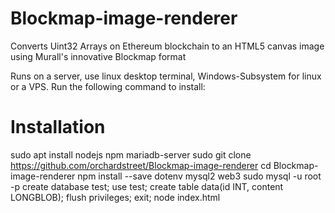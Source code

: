 # Blockmap-image-renderer
Converts Uint32 Arrays on Ethereum blockchain to an HTML5 canvas image using Murall's innovative Blockmap format

Runs on a server, use linux desktop terminal, Windows-Subsystem for linux or a VPS.  Run the following command to install:
# Installation
sudo apt install nodejs npm mariadb-server
sudo git clone https://github.com/orchardstreet/Blockmap-image-renderer
cd Blockmap-image-renderer
npm install --save dotenv mysql2 web3
sudo mysql -u root -p
create database test;
use test;
create table data(id INT, content LONGBLOB);
flush privileges;
exit;
node index.html

